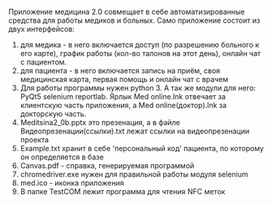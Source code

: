 Приложение медицина 2.0 совмещает в себе автоматизированные средства для работы медиков и больных.
Само приложение состоит из двух интерфейсов:
1. для медика - в него включается доступ (по разрешению больного к его карте), график работы (кол-во талонов на этот день), онлайн чат с пациентом.
2. для пациента - в него включается запись на приём, своя медицинская карта, первая помощь и онлайн чат с врачем
3. Для работы программы нужен python 3.
А так же модули для него: PyQt5 selenium reportlab.
Ярлык Med online.lnk отвечает за клиентскую часть приложения, а Med online(доктор).lnk за докторскую часть.
4. Meditsina2_0b.pptx это презенация, а в файле Видеопрезенации(ссылки).txt лежат ссылки на видеопрезенации проекта
5. Example.txt хранит в себе 'персональный код' пациента, по которому он определяется в базе
6. Canvas.pdf - справка, генерируемая программой
7. chromedriver.exe нужен для правильной работы модуля selenium
8. med.ico - иконка приложения
9. В папке TestCOM лежит программа для чтения NFC меток